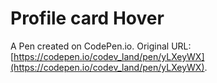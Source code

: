 # Profile card Hover

A Pen created on CodePen.io. Original URL: [https://codepen.io/codev_land/pen/yLXeyWX](https://codepen.io/codev_land/pen/yLXeyWX).


